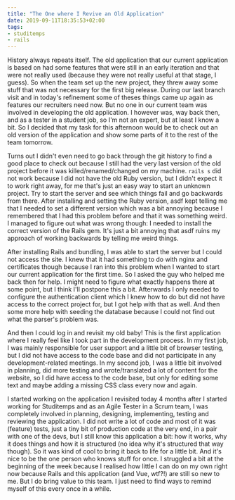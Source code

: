 ```yaml
---
title: "The One where I Revive an Old Application"
date: 2019-09-11T18:35:53+02:00
tags:
- studitemps
- rails
---
```


History always repeats itself. The old application that our current application is based on had some features that were still in an early iteration and that were not really used (because they were not really useful at that stage, I guess). So when the team set up the new project, they threw away some stuff that  was not necessary for the first big release. During our last branch visit and in today's refinement some of theses things came up again as features our recruiters need now. But no one in our current team was involved in developing the old application. I however was, way back then, and as a tester in a student job, so I'm not an expert, but at least I know a bit. So I decided that my task for this afternoon would be to check out an old version of the application and show some parts of it to the rest of the team tomorrow.

Turns out I didn't even need to go back through the git history to find a good place to check out because I still had the very last version of the old project before it was killed/renamed/changed on my machine. `rails s` did not work because I did not have the old Ruby version, but I didn't expect it to work right away, for me that's just an easy way to start an unknown project. Try to start the server and see which things fail and go backwards from there. After installing and setting the Ruby version, asdf kept telling me that I needed to set a different version which was a bit annoying because I remembered that I had this problem before and that it was something weird. I managed to figure out what was wrong though: I needed to install the correct version of the Rails gem. It's just a bit annoying that asdf ruins my approach of working backwards by telling me weird things.

After installing Rails and bundling, I was able to start the server but I could not access the site. I knew that it had something to do with nginx and certificates though because I ran into this problem when I wanted to start our current application for the first time. So I asked the guy who helped me back then for help. I might need to figure what exactly happens there at some point, but I think I'll postpone this a bit. Afterwards I only needed to configure the authentication client which I knew how to do but did not have access to the correct project for, but I got help with that as well. And then some more help with seeding the database because I could not find out what the parser's problem was.

And then I could log in and revisit my old baby! This is the first application where I really feel like I took part in the development process. In my first job, I was mainly responsible for user support and a little bit of browser testing, but I did not have access to the code base and did not participate in any development-related meetings. In my second job, I was a little bit involved in planning, did more testing and wrote/translated a lot of content for the website, so I did have access to the code base, but only for editing some text and maybe adding a missing CSS class every now and again.

I started working on the application I revisited today 4 months after I started working for Studitemps and as an Agile Tester in a Scrum team, I was completely involved in planning, designing, implementing, testing and reviewing the application. I did not write a lot of code and most of it was (feature) tests, just a tiny bit of production code at the very end, in a pair with one of the devs, but I still know this application a bit: how it works, why it does things and how it is structured (no idea why it's structured that way though). So it was kind of cool to bring it back to life for a little bit. And it's nice to be the one person who knows stuff for once. I struggled a bit at the beginning of the week because I realised how little I can do on my own right now because Rails and this application (and Vue, wtf?!) are still so new to me. But I do bring value to this team. I just need to find ways to remind myself of this every once in a while.

